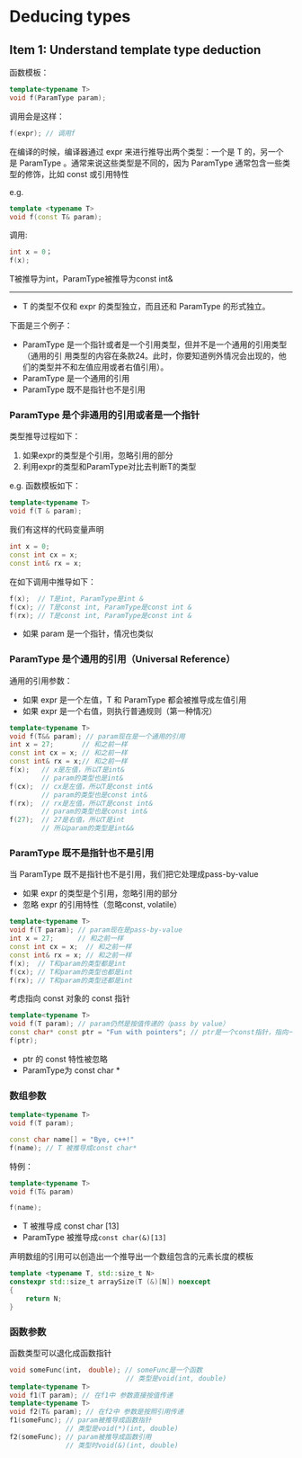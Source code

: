# Deducing types

## Item 1: Understand template type deduction

函数模板：

```cpp
template<typename T>
void f(ParamType param);
```

调用会是这样：

```cpp
f(expr); // 调用f
```

在编译的时候，编译器通过 expr 来进行推导出两个类型：一个是 T 的，另一个
是 ParamType 。通常来说这些类型是不同的，因为 ParamType 通常包含一些类型的修饰，比如 const 或引用特性

e.g.

```cpp
template <typename T>
void f(const T& param);
```

调用:

```cpp
int x = 0；
f(x);
```

T被推导为int，ParamType被推导为const int&

---

- T 的类型不仅和 expr 的类型独立，而且还和 ParamType 的形式独立。

下面是三个例子：

- ParamType 是一个指针或者是一个引用类型，但并不是一个通用的引用类型（通用的引
用类型的内容在条款24。此时，你要知道例外情况会出现的，他们的类型并不和左值应用或者右值引用）。
- ParamType 是一个通用的引用
- ParamType 既不是指针也不是引用

### ParamType 是个非通用的引用或者是一个指针

类型推导过程如下：

1. 如果expr的类型是个引用，忽略引用的部分
2. 利用expr的类型和ParamType对比去判断T的类型

e.g. 函数模板如下：

```cpp
template<typename T>
void f(T & param);
```

我们有这样的代码变量声明

```cpp
int x = 0;
const int cx = x;
const int& rx = x;
```

在如下调用中推导如下：

```cpp
f(x);  // T是int, ParamType是int &
f(cx); // T是const int, ParamType是const int &
f(rx); // T是const int, ParamType是const int &
```

- 如果 param 是一个指针，情况也类似

### ParamType 是个通用的引用（Universal Reference）

通用的引用参数：

- 如果 expr 是一个左值，T 和 ParamType 都会被推导成左值引用
- 如果 expr 是一个右值，则执行普通规则（第一种情况）

```cpp
template<typename T>
void f(T&& param); // param现在是一个通用的引用
int x = 27;       // 和之前一样
const int cx = x; // 和之前一样
const int& rx = x;// 和之前一样
f(x);   // x是左值，所以T是int&
        // param的类型也是int&
f(cx);  // cx是左值，所以T是const int&
        // param的类型也是const int&
f(rx);  // rx是左值，所以T是const int&
        // param的类型也是const int&
f(27);  // 27是右值，所以T是int
        // 所以param的类型是int&&
```

### ParamType 既不是指针也不是引用

当 ParamType 既不是指针也不是引用，我们把它处理成pass-by-value

- 如果 expr 的类型是个引用，忽略引用的部分
- 忽略 expr 的引用特性（忽略const, volatile）

```cpp
template<typename T>
void f(T param); // param现在是pass-by-value
int x = 27;      // 和之前一样
const int cx = x;  // 和之前一样
const int& rx = x; // 和之前一样
f(x);  // T和param的类型都是int
f(cx); // T和param的类型也都是int
f(rx); // T和param的类型还都是int
```

考虑指向 const 对象的 const 指针

```cpp
template<typename T>
void f(T param); // param仍然是按值传递的（pass by value）
const char* const ptr = "Fun with pointers"; // ptr是一个const指针，指向一个const对象
f(ptr);
```

- ptr 的 const 特性被忽略
- ParamType为 const char *

### 数组参数

```cpp
template<typename T>
void f(T param);

const char name[] = "Bye, c++!"
f(name); // T 被推导成const char*
```

特例：

```cpp
template<typename T>
void f(T& param)

f(name);
```

- T 被推导成 const char [13]
- ParamType 被推导成`const char(&)[13]`

声明数组的引用可以创造出一个推导出一个数组包含的元素长度的模板

```cpp
template <typename T, std::size_t N>
constexpr std::size_t arraySize(T (&)[N]) noexcept
{
    return N;
}
```

### 函数参数

函数类型可以退化成函数指针

```cpp
void someFunc(int， double); // someFunc是一个函数
                             // 类型是void(int, double)
template<typename T>
void f1(T param); // 在f1中 参数直接按值传递
template<typename T>
void f2(T& param); // 在f2中 参数是按照引用传递
f1(someFunc); // param被推导成函数指针
              // 类型是void(*)(int, double)
f2(someFunc); // param被推导成函数引用
              // 类型时void(&)(int, double)
```
